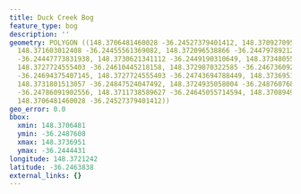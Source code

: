 ```yaml
---
title: Duck Creek Bog
feature_type: bog
description: ''
geometry: POLYGON ((148.3706481460028 -36.24527379401412, 148.3709270957337 -36.24444312701803,
  148.371603012408 -36.24455561369082, 148.372096538866 -36.2447978921282, 148.3726973536876
  -36.24447773831938, 148.3730621341112 -36.2449190310649, 148.3734805587165 -36.24579295640341,
  148.3727724555403 -36.24610445218158, 148.3729870322585 -36.24673609258744, 148.3726651671767
  -36.24694375407145, 148.3727724555403 -36.24743694788449, 148.3736951354436 -36.24810318721644,
  148.3731801513057 -36.24847524047492, 148.3724935058004 -36.24876076851881, 148.3715064528844
  -36.24786091902556, 148.3711738589627 -36.24645055714594, 148.3708949092319 -36.24570642957848,
  148.3706481460028 -36.24527379401412))
geo_error: 0.0
bbox:
  xmin: 148.3706481
  ymin: -36.2487608
  xmax: 148.3736951
  ymax: -36.2444431
longitude: 148.3721242
latitude: -36.2463838
external_links: {}
---
```

